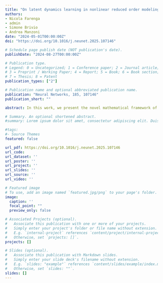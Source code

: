 ```yaml
---
title: "On latent dynamics learning in nonlinear reduced order modeling"
authors:
- Nicola Farenga
- admin
- Simone Brivio
- Andrea Manzoni
date: "2024-05-01T00:00:00Z"
doi: "https://doi.org/10.1016/j.neunet.2025.107146"

# Schedule page publish date (NOT publication's date).
publishDate: "2024-08-27T00:00:00Z"

# Publication type.
# Legend: 0 = Uncategorized; 1 = Conference paper; 2 = Journal article;
# 3 = Preprint / Working Paper; 4 = Report; 5 = Book; 6 = Book section;
# 7 = Thesis; 8 = Patent
publication_types: ["2"]

# Publication name and optional abbreviated publication name.
publication: "Neural Networks, 185, 107146"
publication_short: ""

abstract: In this work, we present the novel mathematical framework of latent dynamics models (LDMs) for reduced order modeling of parameterized nonlinear time-dependent PDEs. Our framework casts this latter task as a nonlinear dimensionality reduction problem, while constraining the latent state to evolve accordingly to an unknown dynamical system. A time-continuous setting is employed to derive error and stability estimates for the LDM approximation of the full order model (FOM) solution. We analyze the impact of using an explicit Runge-Kutta scheme in the time-discrete setting, resulting in the $\delta$LDM formulation, and further explore the learnable setting, $\delta$LDM$_\theta$, where deep neural networks approximate the discrete LDM components, while providing a bounded approximation error with respect to the FOM. 

# Summary. An optional shortened abstract.
#summary: Lorem ipsum dolor sit amet, consectetur adipiscing elit. Duis posuere tellus ac convallis placerat. Proin tincidunt magna sed ex sollicitudin condimentum.

#tags:
#- Source Themes
featured: false

url_pdf: https://doi.org/10.1016/j.neunet.2025.107146
url_code:
url_dataset: ''
url_poster: ''
url_project: ''
url_slides: ''
url_source: ''
url_video: ''

# Featured image
# To use, add an image named `featured.jpg/png` to your page's folder. 
image:
  caption: ''
  focal_point: ""
  preview_only: false

# Associated Projects (optional).
#   Associate this publication with one or more of your projects.
#   Simply enter your project's folder or file name without extension.
#   E.g. `internal-project` references `content/project/internal-project/index.md`.
#   Otherwise, set `projects: []`.
projects: []

# Slides (optional).
#   Associate this publication with Markdown slides.
#   Simply enter your slide deck's filename without extension.
#   E.g. `slides: "example"` references `content/slides/example/index.md`.
#   Otherwise, set `slides: ""`.
slides: []
---
```


